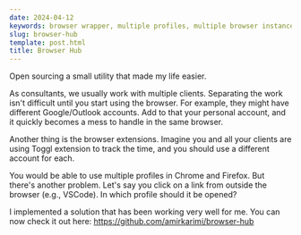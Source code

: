 ```yaml
---
date: 2024-04-12
keywords: browser wrapper, multiple profiles, multiple browser instances, multiple browser shortcuts
slug: browser-hub
template: post.html
title: Browser Hub
---
```


Open sourcing a small utility that made my life easier.

<!--more-->

As consultants, we usually work with multiple clients. Separating the work isn't difficult until you start using the browser. For example, they might have different Google/Outlook accounts. Add to that your personal account, and it quickly becomes a mess to handle in the same browser. 

Another thing is the browser extensions. Imagine you and all your clients are using Toggl extension to track the time, and you should use a different account for each.

You would be able to use multiple profiles in Chrome and Firefox. But there's another problem. Let's say you click on a link from outside the browser (e.g., VSCode). In which profile should it be opened?

I implemented a solution that has been working very well for me. You can now check it out here: <https://github.com/amirkarimi/browser-hub>

